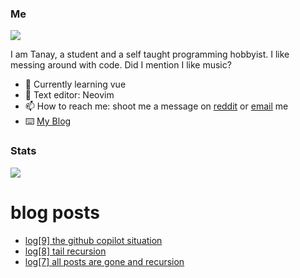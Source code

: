 ### Me
<img src="https://komarev.com/ghpvc/?username=tanaybhardwaj24&label=views"/>

I am Tanay, a student and a self taught programming hobbyist. I like messing around with code. Did I mention I like music?

- 🌱 Currently learning vue
- 📔 Text editor: Neovim
- 📫 How to reach me: shoot me a message on [reddit](https://reddit.com/u/KidnappingNemo) or [email](mailto:tanaybhardwaj24@gmail.com) me
- ⌨️ [My Blog](https://blogafee.vercel.app/) 

### Stats
<img src="https://github-readme-stats.vercel.app/api?username=tanaybhardwaj24&theme=gruvbox&show_icons=true&count_private=true"/>

# blog posts
<!-- BLOG-POST-LIST:START -->
- [log[9] the github copilot situation](https://blogafee.vercel.app/blog/copilot-and-legality)
- [log[8] tail recursion](https://blogafee.vercel.app/blog/tail-recursion)
- [log[7] all posts are gone and recursion](https://blogafee.vercel.app/blog/recursion-lost-blogs)
<!-- BLOG-POST-LIST:END -->
